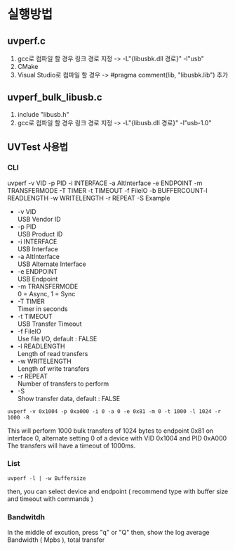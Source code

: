 # 실행방법
## uvperf.c
1. gcc로 컴파일 할 경우 링크 경로 지정 -> -L"{libusbk.dll 경로}" -l"usb"
2. CMake
3. Visual Studio로 컴파일 할 경우 ->  #pragma comment(lib, "libusbk.lib") 추가
## uvperf_bulk_libusb.c
1. include "libusb.h"
2. gcc로 컴파일 할 경우 링크 경로 지정 -> -L"{libusb.dll 경로}" -l"usb-1.0"

## UVTest 사용법

### CLI

uvperf -v VID -p PID -i INTERFACE -a AltInterface -e ENDPOINT -m TRANSFERMODE 
            -T TIMER -t TIMEOUT -f FileIO -b BUFFERCOUNT-l READLENGTH -w WRITELENGTH -r REPEAT -S
            Example

*   -v VID<br/>           USB Vendor ID
*   -p PID<br/>           USB Product ID
*   -i INTERFACE<br>      USB Interface
*   -a AltInterface<br>   USB Alternate Interface
*   -e ENDPOINT<br>       USB Endpoint
*   -m TRANSFERMODE<br>   0 = Async, 1 = Sync
*   -T TIMER<br>          Timer in seconds
*   -t TIMEOUT<br>        USB Transfer Timeout
*   -f FileIO<br>         Use file I/O, default : FALSE
*   -l READLENGTH<br>     Length of read transfers
*   -w WRITELENGTH<br>    Length of write transfers
*   -r REPEAT<br>         Number of transfers to perform
*   -S <br>               Show transfer data, default : FALSE
```
uvperf -v 0x1004 -p 0xa000 -i 0 -a 0 -e 0x81 -m 0 -t 1000 -l 1024 -r 1000 -R
```
This will perform 1000 bulk transfers of 1024 bytes to endpoint 0x81 on interface 0, alternate setting 0 of a device with VID 0x1004 and PID 0xA000 The transfers will have a timeout of 1000ms.

### List
```
uvperf -l | -w Buffersize
```
then, you can select device and endpoint
( recommend type with buffer size and timeout with commands )

### Bandwitdh

In the middle of excution, press "q" or "Q" then, show the log average Bandwidth ( Mpbs ), total transfer
